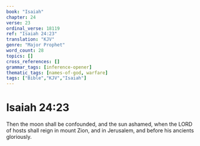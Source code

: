 ```yaml
---
book: "Isaiah"
chapter: 24
verse: 23
ordinal_verse: 18119
ref: "Isaiah 24:23"
translation: "KJV"
genre: "Major Prophet"
word_count: 28
topics: []
cross_references: []
grammar_tags: [inference-opener]
thematic_tags: [names-of-god, warfare]
tags: ["Bible","KJV","Isaiah"]
---
```


# Isaiah 24:23

Then the moon shall be confounded, and the sun ashamed, when the LORD of hosts shall reign in mount Zion, and in Jerusalem, and before his ancients gloriously.
